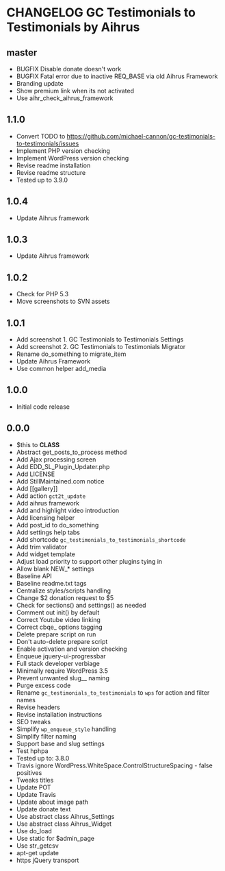 # CHANGELOG GC Testimonials to Testimonials by Aihrus

## master
* BUGFIX Disable donate doesn't work
* BUGFIX Fatal error due to inactive REQ_BASE via old Aihrus Framework
* Branding update
* Show premium link when its not activated
* Use aihr_check_aihrus_framework

## 1.1.0
* Convert TODO to https://github.com/michael-cannon/gc-testimonials-to-testimonials/issues
* Implement PHP version checking
* Implement WordPress version checking
* Revise readme installation
* Revise readme structure
* Tested up to 3.9.0

## 1.0.4
* Update Aihrus framework

## 1.0.3
* Update Aihrus framework

## 1.0.2
* Check for PHP 5.3
* Move screenshots to SVN assets

## 1.0.1
* Add screenshot 1. GC Testimonials to Testimonials Settings
* Add screenshot 2. GC Testimonials to Testimonials Migrator
* Rename do_something to migrate_item
* Update Aihrus Framework
* Use common helper add_media

## 1.0.0
* Initial code release 

## 0.0.0
* $this to __CLASS__
* Abstract get_posts_to_process method
* Add Ajax processing screen
* Add EDD_SL_Plugin_Updater.php
* Add LICENSE
* Add StillMaintained.com notice
* Add [[gallery]]
* Add action `gct2t_update`
* Add aihrus framework
* Add and highlight video introduction
* Add licensing helper
* Add post_id to do_something
* Add settings help tabs
* Add shortcode `gc_testimonials_to_testimonials_shortcode`
* Add trim validator
* Add widget template
* Adjust load priority to support other plugins tying in
* Allow blank NEW_* settings
* Baseline API
* Baseline readme.txt tags
* Centralize styles/scripts handling
* Change $2 donation request to $5
* Check for sections() and settings() as needed
* Comment out init() by default
* Correct Youtube video linking
* Correct cbqe_ options tagging
* Delete prepare script on run
* Don't auto-delete prepare script
* Enable activation and version checking
* Enqueue jquery-ui-progressbar
* Full stack developer verbiage
* Minimally require WordPress 3.5
* Prevent unwanted slug__ naming
* Purge excess code
* Rename `gc_testimonials_to_testimonials` to `wps` for action and filter names
* Revise headers
* Revise installation instructions
* SEO tweaks
* Simplify `wp_enqueue_style` handling
* Simplify filter naming
* Support base and slug settings
* Test hphpa
* Tested up to: 3.8.0
* Travis ignore WordPress.WhiteSpace.ControlStructureSpacing - false positives
* Tweaks titles
* Update POT
* Update Travis
* Update about image path
* Update donate text
* Use abstract class Aihrus_Settings
* Use abstract class Aihrus_Widget
* Use do_load
* Use static for $admin_page
* Use str_getcsv
* apt-get update
* https jQuery transport